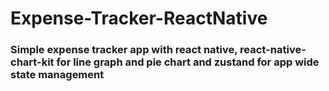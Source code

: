 # Expense-Tracker-ReactNative

### Simple expense tracker app with react native, react-native-chart-kit for line graph and pie chart and zustand for app wide state management
